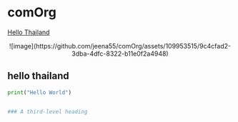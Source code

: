 # comOrg

[Hello Thailand](README.md#a-third-level-heading)

<div align="center">
  ![image](https://github.com/jeena55/comOrg/assets/109953515/9c4cfad2-3dba-4dfc-8322-b11e0f2a4948)
</div>

## hello thailand

```python
print("Hello World")


### A third-level heading
